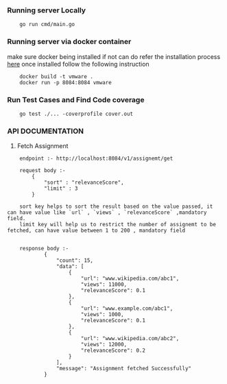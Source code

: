 ### Running server Locally
```
    go run cmd/main.go
```

### Running server via docker container
make sure docker being installed if not can do refer the installation process [here](https://docs.docker.com/engine/install)
once installed follow the following instruction
```
    docker build -t vmware .
    docker run -p 8084:8084 vmware
```

### Run Test Cases and Find Code coverage
```
    go test ./... -coverprofile cover.out
```

### API DOCUMENTATION

1. Fetch Assignment 
```
    endpoint :- http://localhost:8084/v1/assignemt/get

    request body :- 
        {
            "sort" : "relevanceScore",  
            "limit" : 3                
        }

    sort key helps to sort the result based on the value passed, it can have value like `url` , `views` , `relevanceScore` ,mandatory field.
    limit key will help us to restrict the number of assignemt to be fetched, can have value between 1 to 200 , mandatory field

    
    response body :- 
            {
                "count": 15,
                "data": [
                    {
                        "url": "www.wikipedia.com/abc1",
                        "views": 11000,
                        "relevanceScore": 0.1
                    },
                    {
                        "url": "www.example.com/abc1",
                        "views": 1000,
                        "relevanceScore": 0.1
                    },
                    {
                        "url": "www.wikipedia.com/abc2",
                        "views": 12000,
                        "relevanceScore": 0.2
                    }
                ],
                "message": "Assignment fetched Successfully"
            }
```